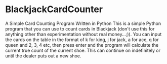 # BlackjackCardCounter
A Simple Card Counting Program Written in Python
This is a simple Python program that you can use to count cards in Blackjack (don't use this for anything other than experimentation without real money...;)). You can input the cards on the table in the format of k for king, j for jack, a for ace, q for queen and 2, 3, 4 etc, then press enter and the program will calculate the current true count of the current shoe. 
This can continue on indefinitely or until the dealer puts out a new shoe. 
